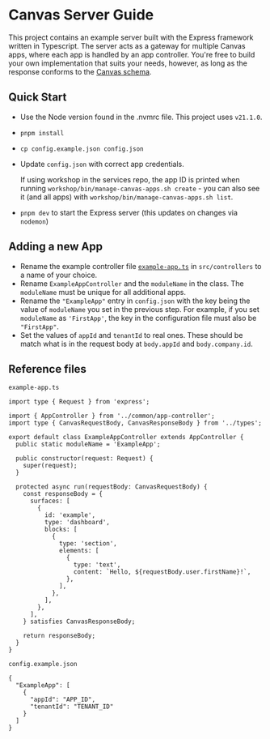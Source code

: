 # Canvas Server Guide

This project contains an example server built with the Express framework written in Typescript. The server acts as a gateway for multiple Canvas apps, where each app is handled by an app controller. You're free to build your own implementation that suits your needs, however, as long as the response conforms to the [Canvas schema](https://github.com/sednasystems/sedna-canvas-example/blob/main/schemas/canvas-response-schema.json).

## Quick Start

- Use the Node version found in the .nvmrc file. This project uses `v21.1.0`.
- `pnpm install`
- `cp config.example.json config.json`
- Update `config.json` with correct app credentials.

  If using workshop in the services repo, the app ID is printed when running `workshop/bin/manage-canvas-apps.sh create` - you can also see it (and all apps) with `workshop/bin/manage-canvas-apps.sh list`.

- `pnpm dev` to start the Express server (this updates on changes via `nodemon`)

## Adding a new App

- Rename the example controller file [`example-app.ts`](https://github.com/sednasystems/sedna-canvas-example/blob/main/src/controllers/example-app.ts) in `src/controllers` to a name of your choice.
- Rename `ExampleAppController` and the `moduleName` in the class. The `moduleName` must be unique for all additional apps.
- Rename the `"ExampleApp"` entry in `config.json` with the key being the value of `moduleName` you set in the previous step. For example, if you set `moduleName` as `'FirstApp'`, the key in the configuration file must also be `"FirstApp"`.
- Set the values of `appId` and `tenantId` to real ones. These should be match what is in the request body at `body.appId` and `body.company.id`.

## Reference files

`example-app.ts`

```
import type { Request } from 'express';

import { AppController } from '../common/app-controller';
import type { CanvasRequestBody, CanvasResponseBody } from '../types';

export default class ExampleAppController extends AppController {
  public static moduleName = 'ExampleApp';

  public constructor(request: Request) {
    super(request);
  }

  protected async run(requestBody: CanvasRequestBody) {
    const responseBody = {
      surfaces: [
        {
          id: 'example',
          type: 'dashboard',
          blocks: [
            {
              type: 'section',
              elements: [
                {
                  type: 'text',
                  content: `Hello, ${requestBody.user.firstName}!`,
                },
              ],
            },
          ],
        },
      ],
    } satisfies CanvasResponseBody;

    return responseBody;
  }
}
```

`config.example.json`

```
{
  "ExampleApp": [
    {
      "appId": "APP_ID",
      "tenantId": "TENANT_ID"
    }
  ]
}
```
